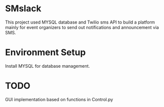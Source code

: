# SMslack
This project used MYSQL database and Twilio sms API to build a platform mainly for event organizers to send out notifications and announcement via SMS.

# Environment Setup
Install MYSQL for database management.

# TODO
GUI implementation based on functions in Control.py

